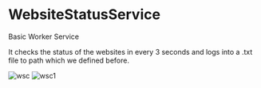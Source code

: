 # WebsiteStatusService

Basic Worker Service

It checks the status of the websites in every 3 seconds and logs into a .txt file to path which we defined before.


![wsc](https://user-images.githubusercontent.com/71450016/110614392-57587780-81a3-11eb-9507-cfc75a70997a.png)
![wsc1](https://user-images.githubusercontent.com/71450016/110614396-5889a480-81a3-11eb-8979-ecfc06f06ca0.png)


